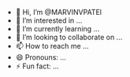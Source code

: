- 👋 Hi, I’m @MARVINVPATEl
- 👀 I’m interested in ...
- 🌱 I’m currently learning ...
- 💞️ I’m looking to collaborate on ...
- 📫 How to reach me ...
- 😄 Pronouns: ...
- ⚡ Fun fact: ...

<!---
MARVINVPATEl/MARVINVPATEl is a ✨ special ✨ repository because its `README.md` (this file) appears on your GitHub profile.
You can click the Preview link to take a look at your changes.
--->

